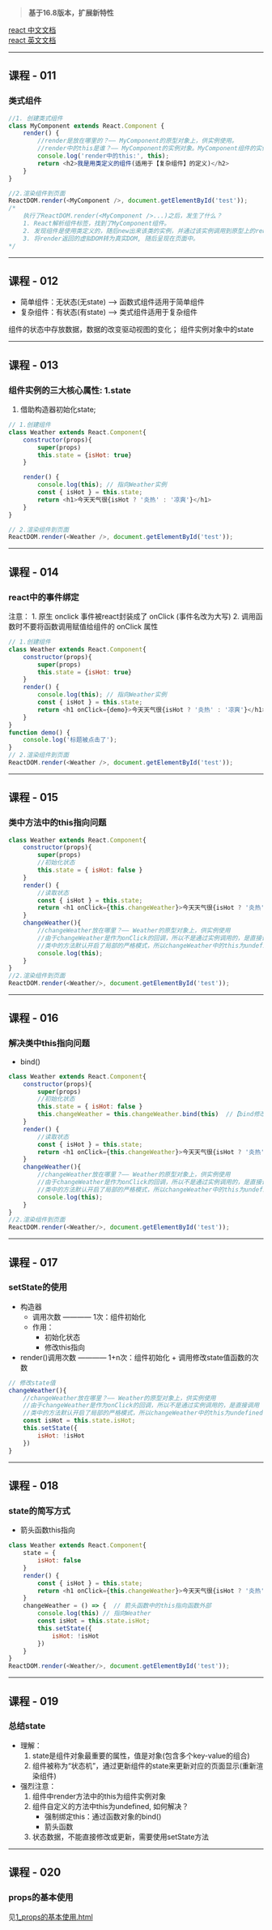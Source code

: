 > **基于16.8版本，扩展新特性**

[react 中文文档](https://react.docschina.org/)   
[react 英文文档](https://reactjs.org/)

----

## **课程 - 011**
### **类式组件**
```js
//1. 创建类式组件
class MyComponent extends React.Component {
    render() {
        //render是放在哪里的？—— MyComponent的原型对象上，供实例使用。
        //render中的this是谁？—— MyComponent的实例对象。MyComponent组件的实例对象。
        console.log('render中的this:', this);
        return <h2>我是用类定义的组件(适用于【复杂组件】的定义)</h2>
    }
}

//2.渲染组件到页面
ReactDOM.render(<MyComponent />, document.getElementById('test'));
/*
    执行了ReactDOM.render(<MyComponent />...)之后，发生了什么？
    1. React解析组件标签，找到了MyComponent组件。
    2. 发现组件是使用类定义的，随后new出来该类的实例，并通过该实例调用到原型上的render方法。
    3. 将render返回的虚拟DOM转为真实DOM, 随后呈现在页面中。
*/
```

----

## **课程 - 012**
+ 简单组件：无状态(无state) --> 函数式组件适用于简单组件
+ 复杂组件：有状态(有state) --> 类式组件适用于复杂组件

组件的状态中存放数据，数据的改变驱动视图的变化；
组件实例对象中的state

----
## **课程 - 013**
### **组件实例的三大核心属性: 1.state**
1. 借助构造器初始化state;
```js
// 1.创建组件
class Weather extends React.Component{
    constructor(props){
        super(props)
        this.state = {isHot: true}
    }

    render() {
        console.log(this); // 指向Weather实例
        const { isHot } = this.state;
        return <h1>今天天气很{isHot ? '炎热' : '凉爽'}</h1>
    }
}

// 2.渲染组件到页面
ReactDOM.render(<Weather />, document.getElementById('test'));
```

----
## **课程 - 014**
### **react中的事件绑定**
注意：
    1. 原生 onclick 事件被react封装成了 onClick (事件名改为大写)
    2. 调用函数时不要将函数调用赋值给组件的 onClick 属性
```js
// 1.创建组件
class Weather extends React.Component{
    constructor(props){
        super(props)
        this.state = {isHot: true}
    }
    render() {
        console.log(this); // 指向Weather实例
        const { isHot } = this.state;
        return <h1 onClick={demo}>今天天气很{isHot ? '炎热' : '凉爽'}</h1>
    }
}
function demo() {
    console.log('标题被点击了');
}
// 2.渲染组件到页面
ReactDOM.render(<Weather />, document.getElementById('test'));
```

----
## **课程 - 015**
### **类中方法中的this指向问题**
```js
class Weather extends React.Component{
    constructor(props){
        super(props)
        //初始化状态
        this.state = { isHot: false }
    }
    render() {
        //读取状态
        const { isHot } = this.state;
        return <h1 onClick={this.changeWeather}>今天天气很{isHot ? '炎热' : '凉爽'}</h1>
    }
    changeWeather(){
        //changeWeather放在哪里？—— Weather的原型对象上，供实例使用
        //由于changeWeather是作为onClick的回调，所以不是通过实例调用的，是直接调用
        //类中的方法默认开启了局部的严格模式，所以changeWeather中的this为undefined
        console.log(this);
    }
}
//2.渲染组件到页面
ReactDOM.render(<Weather/>, document.getElementById('test'));
```

----

## **课程 - 016**
### **解决类中this指向问题**
+ bind()
```js
class Weather extends React.Component{
    constructor(props){
        super(props)
        //初始化状态
        this.state = { isHot: false }
        this.changeWeather = this.changeWeather.bind(this)  //【bind修改调用bind的函数的this指向，bind参数传入哪个对象，this就指向谁】
    }
    render() {
        //读取状态
        const { isHot } = this.state;
        return <h1 onClick={this.changeWeather}>今天天气很{isHot ? '炎热' :'凉爽'}</h1>
    }
    changeWeather(){
        //changeWeather放在哪里？—— Weather的原型对象上，供实例使用
        //由于changeWeather是作为onClick的回调，所以不是通过实例调用的，是直接调用
        //类中的方法默认开启了局部的严格模式，所以changeWeather中的this为undefined
        console.log(this);
    }
}
//2.渲染组件到页面
ReactDOM.render(<Weather/>, document.getElementById('test'));
```
----

## **课程 - 017**
### **setState的使用**
+ 构造器
    - 调用次数  ———— 1次：组件初始化
    - 作用：
        + 初始化状态
        + 修改this指向
+ render()调用次数 ———— 1+n次：组件初始化 + 调用修改state值函数的次数

```js
// 修改state值
changeWeather(){
    //changeWeather放在哪里？—— Weather的原型对象上，供实例使用
    //由于changeWeather是作为onClick的回调，所以不是通过实例调用的，是直接调用
    //类中的方法默认开启了局部的严格模式，所以changeWeather中的this为undefined
    const isHot = this.state.isHot;
    this.setState({
        isHot: !isHot
    })
}
```
----

## **课程 - 018**
### **state的简写方式**
+ 箭头函数this指向

```js
class Weather extends React.Component{
    state = {
        isHot: false
    }
    render() {
        const { isHot } = this.state;
        return <h1 onClick={this.changeWeather}>今天天气很{isHot ? '炎热' :'凉爽'}</h1>
    }
    changeWeather = () => {  // 箭头函数中的this指向函数外部
        console.log(this) // 指向Weather
        const isHot = this.state.isHot;
        this.setState({
            isHot: !isHot
        })
    }
}
ReactDOM.render(<Weather/>, document.getElementById('test'));
```

----

## **课程 - 019**
### **总结state**
+ 理解：
    1. state是组件对象最重要的属性，值是对象(包含多个key-value的组合)
    2. 组件被称为“状态机”，通过更新组件的state来更新对应的页面显示(重新渲染组件)
+ 强烈注意：
    1. 组件中render方法中的this为组件实例对象
    2. 组件自定义的方法中this为undefined, 如何解决？
        - 强制绑定this：通过函数对象的bind()
        - 箭头函数
    3. 状态数据，不能直接修改或更新，需要使用setState方法

----

## **课程 - 020**
### **props的基本使用**
见[1_props的基本使用.html](../react_basic/07_组件实例三大核心属性2_props/1_props的基本使用.html) 